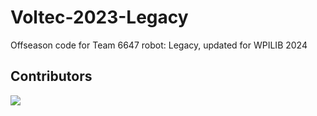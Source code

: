 # Voltec-2023-Legacy
Offseason code for Team 6647 robot: Legacy, updated for WPILIB 2024

## Contributors

<a href="https://github.com/andromedahelix/voltec-docs/graphs/contributors">
  <img src="https://contrib.rocks/image?repo=voltec6647/Voltec-2023-Legacy-2024" />
</a>
